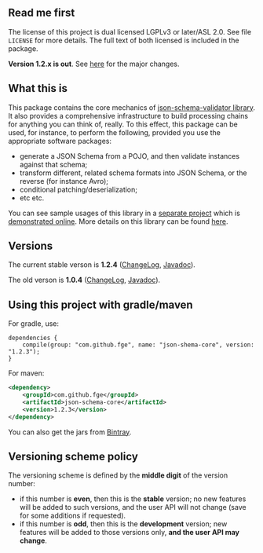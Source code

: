 ## Read me first

The license of this project is dual licensed LGPLv3 or later/ASL 2.0. See file `LICENSE` for more
details. The full text of both licensed is included in the package.

**Version 1.2.x is out**. See [here](https://github.com/fge/json-schema-core/wiki/Whatsnew_12) for
the major changes.

## What this is

This package contains the core mechanics of [json-schema-validator
library](https://github.com/fge/json-schema-validator). It also provides a comprehensive
infrastructure to build processing chains for anything you can think of, really. To this effect,
this package can be used, for instance, to perform the following, provided you use the appropriate
software packages:

* generate a JSON Schema from a POJO, and then validate instances against that schema;
* transform different, related schema formats into JSON Schema, or the reverse (for instance Avro);
* conditional patching/deserialization;
* etc etc.

You can see sample usages of this library in a [separate
project](https://github.com/fge/json-schema-processor-examples) which is [demonstrated
online](http://json-schema-validator.herokuapp.com). More details on this library can
be found [here](https://github.com/fge/json-schema-core/wiki/Architecture).


## Versions

The current stable verson is **1.2.4**
([ChangeLog](https://github.com/fge/json-schema-core/wiki/ChangeLog_12x),
[Javadoc](http://fge.github.io/json-schema-core/1.2.x/index.html)).

The old verson is **1.0.4**
([ChangeLog](https://github.com/fge/json-schema-core/wiki/ChangeLog_10x),
[Javadoc](http://fge.github.io/json-schema-core/1.0.x/index.html)).


## Using this project with gradle/maven

For gradle, use:

```
dependencies {
    compile(group: "com.github.fge", name: "json-shema-core", version: "1.2.3");
}
```

For maven:

```xml
<dependency>
    <groupId>com.github.fge</groupId>
    <artifactId>json-schema-core</artifactId>
    <version>1.2.3</version>
</dependency>
```

You can also get the jars from [Bintray](https://bintray.com/fge/maven/json-schema-core).

## Versioning scheme policy

The versioning scheme is defined by the **middle digit** of the version number:

* if this number is **even**, then this is the **stable** version; no new features will be
  added to such versions, and the user API will not change (save for some additions if requested).
* if this number is **odd**, then this is the **development** version; new features will be
  added to those versions only, **and the user API may change**.

